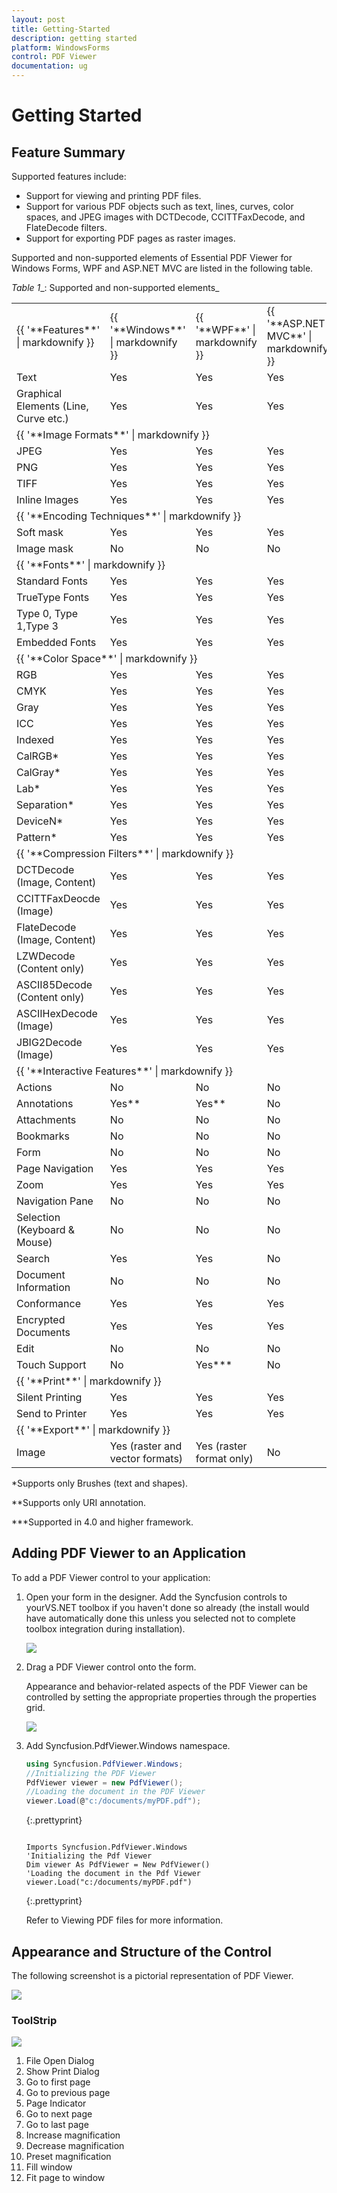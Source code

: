 ```yaml
---
layout: post
title: Getting-Started
description: getting started
platform: WindowsForms
control: PDF Viewer
documentation: ug
---
```


# Getting Started

## Feature Summary

Supported features include:

* Support for viewing and printing PDF files.
* Support for various PDF objects such as text, lines, curves, color spaces, and JPEG images with DCTDecode, CCITTFaxDecode, and FlateDecode filters.
* Support for exporting PDF pages as raster images.

Supported and non-supported elements of Essential PDF Viewer for Windows Forms, WPF and ASP.NET MVC are listed in the following table.

_Table_ _1__: 	Supported and non-supported elements_

<table>
<tr>
<td>
{{ '**Features**' | markdownify }}</td><td>
{{ '**Windows**' | markdownify }}</td><td>
{{ '**WPF**' | markdownify }}</td><td>
{{ '**ASP.NET MVC**' | markdownify }}</td></tr>
<tr>
<td>
Text</td><td>
Yes</td><td>
Yes</td><td>
Yes</td></tr>
<tr>
<td>
Graphical Elements (Line, Curve etc.)</td><td>
Yes</td><td>
Yes</td><td>
Yes</td></tr>
<tr>
<td colspan = "4">
{{ '**Image Formats**' | markdownify }}</td></tr>
<tr>
<td>
JPEG</td><td>
Yes </td><td>
Yes</td><td>
Yes</td></tr>
<tr>
<td>
PNG</td><td>
Yes</td><td>
Yes</td><td>
Yes</td></tr>
<tr>
<td>
TIFF</td><td>
Yes</td><td>
Yes</td><td>
Yes</td></tr>
<tr>
<td>
Inline Images</td><td>
Yes</td><td>
Yes</td><td>
Yes</td></tr>
<tr>
<td colspan = "4">
{{ '**Encoding Techniques**' | markdownify }}</td></tr>
<tr>
<td>
Soft mask</td><td>
Yes</td><td>
Yes</td><td>
Yes</td></tr>
<tr>
<td>
Image mask</td><td>
No</td><td>
No</td><td>
No</td></tr>
<tr>
<td colspan = "4">
{{ '**Fonts**' | markdownify }}</td></tr>
<tr>
<td>
Standard Fonts</td><td>
Yes</td><td>
Yes</td><td>
Yes</td></tr>
<tr>
<td>
TrueType Fonts</td><td>
Yes</td><td>
Yes</td><td>
Yes</td></tr>
<tr>
<td>
Type 0, Type 1,Type 3</td><td>
Yes</td><td>
Yes</td><td>
Yes</td></tr>
<tr>
<td>
Embedded Fonts</td><td>
Yes</td><td>
Yes</td><td>
Yes</td></tr>
<tr>
<td colspan = "4">
{{ '**Color Space**' | markdownify }}</td></tr>
<tr>
<td>
RGB</td><td>
Yes</td><td>
Yes</td><td>
Yes</td></tr>
<tr>
<td>
CMYK</td><td>
Yes</td><td>
Yes</td><td>
Yes</td></tr>
<tr>
<td>
Gray</td><td>
Yes</td><td>
Yes</td><td>
Yes</td></tr>
<tr>
<td>
ICC</td><td>
Yes</td><td>
Yes</td><td>
Yes</td></tr>
<tr>
<td>
Indexed </td><td>
Yes</td><td>
Yes</td><td>
Yes</td></tr>
<tr>
<td>
CalRGB* </td><td>
Yes</td><td>
Yes</td><td>
Yes</td></tr>
<tr>
<td>
CalGray*</td><td>
Yes</td><td>
Yes</td><td>
Yes</td></tr>
<tr>
<td>
Lab*</td><td>
Yes</td><td>
Yes</td><td>
Yes</td></tr>
<tr>
<td>
Separation* </td><td>
Yes</td><td>
Yes</td><td>
Yes</td></tr>
<tr>
<td>
DeviceN*</td><td>
Yes</td><td>
Yes</td><td>
Yes</td></tr>
<tr>
<td>
Pattern*</td><td>
Yes</td><td>
Yes</td><td>
Yes</td></tr>
<tr>
<td colspan = "4">
{{ '**Compression Filters**' | markdownify }}</td></tr>
<tr>
<td>
DCTDecode (Image, Content)</td><td>
Yes </td><td>
Yes</td><td>
Yes</td></tr>
<tr>
<td>
CCITTFaxDeocde (Image)</td><td>
Yes</td><td>
Yes</td><td>
Yes</td></tr>
<tr>
<td>
FlateDecode (Image, Content)</td><td>
Yes </td><td>
Yes</td><td>
Yes</td></tr>
<tr>
<td>
LZWDecode (Content only)</td><td>
Yes </td><td>
Yes</td><td>
Yes</td></tr>
<tr>
<td>
ASCII85Decode (Content only)</td><td>
Yes </td><td>
Yes</td><td>
Yes</td></tr>
<tr>
<td>
ASCIIHexDecode (Image)</td><td>
Yes</td><td>
Yes</td><td>
Yes</td></tr>
<tr>
<td>
JBIG2Decode (Image)</td><td>
Yes</td><td>
Yes</td><td>
Yes</td></tr>
<tr>
<td colspan = "4">
{{ '**Interactive Features**' | markdownify }}</td></tr>
<tr>
<td>
Actions</td><td>
No</td><td>
No</td><td>
No</td></tr>
<tr>
<td>
Annotations</td><td>
Yes**</td><td>
Yes**</td><td>
No</td></tr>
<tr>
<td>
Attachments</td><td>
No</td><td>
No</td><td>
No</td></tr>
<tr>
<td>
Bookmarks</td><td>
No</td><td>
No</td><td>
No</td></tr>
<tr>
<td>
Form</td><td>
No</td><td>
No</td><td>
No</td></tr>
<tr>
<td>
Page Navigation</td><td>
Yes</td><td>
Yes</td><td>
Yes</td></tr>
<tr>
<td>
Zoom</td><td>
Yes</td><td>
Yes</td><td>
Yes</td></tr>
<tr>
<td>
Navigation Pane</td><td>
No</td><td>
No</td><td>
No</td></tr>
<tr>
<td>
Selection (Keyboard & Mouse)</td><td>
No</td><td>
No</td><td>
No</td></tr>
<tr>
<td>
Search</td><td>
Yes</td><td>
Yes</td><td>
No</td></tr>
<tr>
<td>
Document Information</td><td>
No</td><td>
No</td><td>
No</td></tr>
<tr>
<td>
Conformance</td><td>
Yes</td><td>
Yes</td><td>
Yes</td></tr>
<tr>
<td>
Encrypted Documents</td><td>
Yes</td><td>
Yes</td><td>
Yes</td></tr>
<tr>
<td>
Edit</td><td>
No</td><td>
No</td><td>
No</td></tr>
<tr>
<td>
Touch Support</td><td>
No</td><td>
Yes***</td><td>
No</td></tr>
<tr>
<td colspan = "4">
{{ '**Print**' | markdownify }}</td></tr>
<tr>
<td>
Silent Printing</td><td>
Yes</td><td>
Yes</td><td>
Yes</td></tr>
<tr>
<td>
Send to Printer</td><td>
Yes</td><td>
Yes</td><td>
Yes</td></tr>
<tr>
<td colspan = "4">
{{ '**Export**' | markdownify }}</td></tr>
<tr>
<td>
Image </td><td>
Yes (raster and vector formats)</td><td>
Yes (raster format only)</td><td>
No</td></tr>
</table>
*Supports only Brushes (text and shapes).

**Supports only URI annotation.

***Supported in 4.0 and higher framework.

## Adding PDF Viewer to an Application

To add a PDF Viewer control to your application:



1. Open your form in the designer. Add the Syncfusion controls to yourVS.NET toolbox if you haven't done so already (the install would have automatically done this unless you selected not to complete toolbox integration during installation).
   
   ![](Getting-Started_images/Getting-Started_img1.png)





2. Drag a PDF Viewer control onto the form.



   Appearance and behavior-related aspects of the PDF Viewer can be controlled by setting the appropriate properties through the properties grid. 

   ![](Getting-Started_images/Getting-Started_img2.png)



3. Add Syncfusion.PdfViewer.Windows namespace.
   
   ~~~ cs
   using Syncfusion.PdfViewer.Windows;
   //Initializing the PDF Viewer
   PdfViewer viewer = new PdfViewer();
   //Loading the document in the PDF Viewer
   viewer.Load(@"c:/documents/myPDF.pdf");
   ~~~
   {:.prettyprint}
   
   ~~~ vbnet
   
   Imports Syncfusion.PdfViewer.Windows
   'Initializing the Pdf Viewer
   Dim viewer As PdfViewer = New PdfViewer()
   'Loading the document in the Pdf Viewer
   viewer.Load("c:/documents/myPDF.pdf")
   ~~~
   {:.prettyprint}
   
   Refer to Viewing PDF files for more information.

## Appearance and Structure of the Control

The following screenshot is a pictorial representation of PDF Viewer. 

![](Getting-Started_images/Getting-Started_img3.png)


### ToolStrip

![](Getting-Started_images/Getting-Started_img4.png)



1. File Open Dialog
2. Show Print Dialog
3. Go to first page
4. Go to previous page
5. Page Indicator
6. Go to next page
7. Go to last page
8. Increase magnification
9. Decrease magnification
10. Preset magnification
11. Fill window
12. Fit page to window
